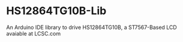 # HS12864TG10B-Lib
An Arduino IDE library to drive HS12864TG10B, a ST7567-Based LCD avaiable at LCSC.com
